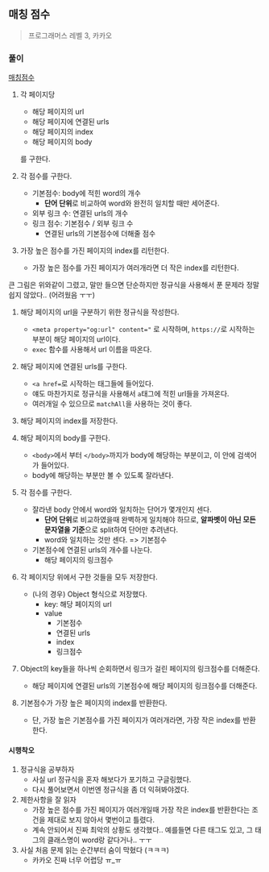 ## 매칭 점수

> 프로그래머스 레벨 3, 카카오

### 풀이

[매칭점수](https://programmers.co.kr/learn/courses/30/lessons/42893?language=javascript)

1. 각 페이지당

   - 해당 페이지의 url
   - 해당 페이지에 연결된 urls
   - 해당 페이지의 index
   - 해당 페이지의 body

   를 구한다.

2. 각 점수를 구한다.

   - 기본점수: body에 적힌 word의 개수
     - **단어 단위**로 비교하여 word와 완전히 일치할 때만 세어준다.
   - 외부 링크 수: 연결된 urls의 개수
   - 링크 점수: 기본점수 / 외부 링크 수
     - 연결된 urls의 기본점수에 더해줄 점수

3. 가장 높은 점수를 가진 페이지의 index를 리턴한다.
   - 가장 높은 점수를 가진 페이지가 여러개라면 더 작은 index를 리턴한다.

큰 그림은 위와같이 그렸고, 말만 들으면 단순하지만 정규식을 사용해서 푼 문제라 정말 쉽지 않았다.. (어려웠음 ㅜㅜ)

1. 해당 페이지의 url을 구분하기 위한 정규식을 작성한다.

   - `<meta property="og:url" content="` 로 시작하며, `https://`로 시작하는 부분이 해당 페이지의 url이다.
   - `exec` 함수를 사용해서 url 이름을 따온다.

2. 해당 페이지에 연결된 urls를 구한다.

   - `<a href=`로 시작하는 태그들에 들어있다.
   - 얘도 마찬가지로 정규식을 사용해서 `a`태그에 적힌 url들을 가져온다.
   - 여러개일 수 있으므로 `matchAll`을 사용하는 것이 좋다.

3. 해당 페이지의 index를 저장한다.

4. 해당 페이지의 body를 구한다.

   - `<body>`에서 부터 `</body>`까지가 body에 해당하는 부분이고, 이 안에 검색어가 들어있다.
   - body에 해당하는 부분만 볼 수 있도록 잘라낸다.

5. 각 점수를 구한다.

   - 잘라낸 body 안에서 word와 일치하는 단어가 몇개인지 센다.
     - **단어 단위**로 비교하였을때 완벽하게 일치해야 하므로, **알파벳이 아닌 모든 문자열을 기준**으로 split하여 단어만 추려낸다.
     - word와 일치하는 것만 센다. => 기본점수
   - 기본점수에 연결된 urls의 개수를 나눈다.
     - 해당 페이지의 링크점수

6. 각 페이지당 위에서 구한 것들을 모두 저장한다.

   - (나의 경우) Object 형식으로 저장했다.
     - key: 해당 페이지의 url
     - value
       - 기본점수
       - 연결된 urls
       - index
       - 링크점수

7. Object의 key들을 하나씩 순회하면서 링크가 걸린 페이지의 링크점수를 더해준다.

   - 해당 페이지에 연결된 urls의 기본점수에 해당 페이지의 링크점수를 더해준다.

8. 기본점수가 가장 높은 페이지의 index를 반환한다.
   - 단, 가장 높은 기본점수를 가진 페이지가 여러개라면, 가장 작은 index를 반환한다.

#### 시행착오

1. 정규식을 공부하자
   - 사실 url 정규식을 혼자 해보다가 포기하고 구글링했다.
   - 다시 풀어보면서 이번엔 정규식을 좀 더 익혀봐야겠다.
2. 제한사항을 잘 읽자
   - 가장 높은 점수를 가진 페이지가 여러개일때 가장 작은 index를 반환한다는 조건을 제대로 보지 않아서 몇번이고 틀렸다.
   - 계속 안되어서 진짜 최악의 상황도 생각했다.. 예를들면 다른 태그도 있고, 그 태그의 클래스명이 word랑 같다거나.. ㅜㅜ
3. 사실 처음 문제 읽는 순간부터 숨이 막혔다 (ㅋㅋㅋ)
   - 카카오 진짜 너무 어렵당 ㅠ\_ㅠ
